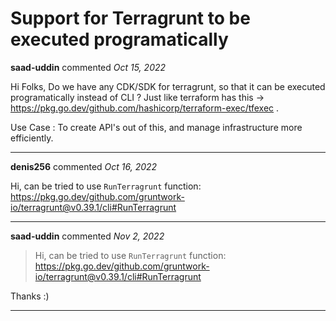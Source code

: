 # Support for Terragrunt to be executed programatically

**saad-uddin** commented *Oct 15, 2022*

Hi Folks, Do we have any CDK/SDK for terragrunt, so that it can be executed programatically instead of CLI ? 
Just like terraform has this -> https://pkg.go.dev/github.com/hashicorp/terraform-exec/tfexec . 

Use Case : To create API's out of this, and manage infrastructure more efficiently.
<br />
***


**denis256** commented *Oct 16, 2022*

Hi,
can be tried to use `RunTerragrunt` function:
https://pkg.go.dev/github.com/gruntwork-io/terragrunt@v0.39.1/cli#RunTerragrunt
***

**saad-uddin** commented *Nov 2, 2022*

> Hi, can be tried to use `RunTerragrunt` function: https://pkg.go.dev/github.com/gruntwork-io/terragrunt@v0.39.1/cli#RunTerragrunt

Thanks :)
***

